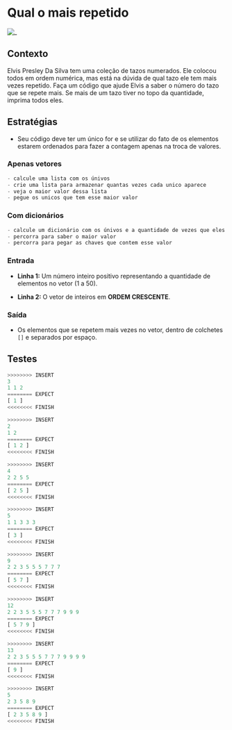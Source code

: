 # Qual o mais repetido

![_](cover.jpg)

## Contexto

Elvis Presley Da Silva tem uma coleção de tazos numerados. Ele colocou todos em ordem numérica, mas está na dúvida de qual tazo ele tem mais vezes repetido. Faça um código que ajude Elvis a saber o número do tazo que se repete mais. Se mais de um tazo tiver no topo da quantidade, imprima todos eles.

## Estratégias

- Seu código deve ter um único for e se utilizar do fato de os elementos estarem ordenados para fazer a contagem apenas na troca de valores.

### Apenas vetores

```go
- calcule uma lista com os únivos
- crie uma lista para armazenar quantas vezes cada unico aparece
- veja o maior valor dessa lista
- pegue os unicos que tem esse maior valor
```

### Com dicionários

```go
- calcule um dicionário com os únivos e a quantidade de vezes que eles aparecem
- percorra para saber o maior valor
- percorra para pegar as chaves que contem esse valor
```

### Entrada

- **Linha 1:** Um número inteiro positivo representando a quantidade de elementos no vetor (1 a 50).

- **Linha 2:** O vetor de inteiros em **ORDEM CRESCENTE**.

### Saída

- Os elementos que se repetem mais vezes no vetor, dentro de colchetes `[]` e separados por espaço.

## Testes

```py
>>>>>>>> INSERT
3
1 1 2
======== EXPECT
[ 1 ]
<<<<<<<< FINISH
```

```py
>>>>>>>> INSERT
2
1 2
======== EXPECT
[ 1 2 ]
<<<<<<<< FINISH
```

```py
>>>>>>>> INSERT
4
2 2 5 5
======== EXPECT
[ 2 5 ]
<<<<<<<< FINISH
```

```py
>>>>>>>> INSERT
5
1 1 3 3 3
======== EXPECT
[ 3 ]
<<<<<<<< FINISH
```

```py
>>>>>>>> INSERT
9
2 2 3 5 5 5 7 7 7
======== EXPECT
[ 5 7 ]
<<<<<<<< FINISH
```

```py
>>>>>>>> INSERT
12
2 2 3 5 5 5 7 7 7 9 9 9
======== EXPECT
[ 5 7 9 ]
<<<<<<<< FINISH
```

```py
>>>>>>>> INSERT
13
2 2 3 5 5 5 7 7 7 9 9 9 9
======== EXPECT
[ 9 ]
<<<<<<<< FINISH
```

```py
>>>>>>>> INSERT
5
2 3 5 8 9
======== EXPECT
[ 2 3 5 8 9 ]
<<<<<<<< FINISH

```
